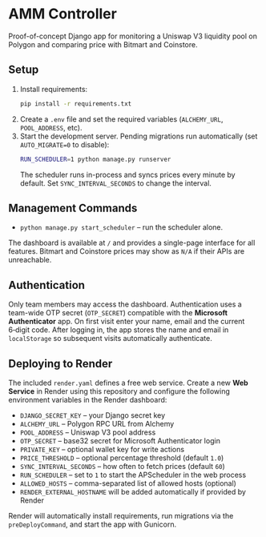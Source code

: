 # AMM Controller

Proof-of-concept Django app for monitoring a Uniswap V3 liquidity pool on Polygon and comparing price with Bitmart and Coinstore.

## Setup

1. Install requirements:
   ```bash
   pip install -r requirements.txt
   ```
2. Create a `.env` file and set the required variables (`ALCHEMY_URL`, `POOL_ADDRESS`, etc).
3. Start the development server. Pending migrations run automatically (set
   `AUTO_MIGRATE=0` to disable):
   ```bash
   RUN_SCHEDULER=1 python manage.py runserver
   ```
   The scheduler runs in-process and syncs prices every minute by default.
   Set `SYNC_INTERVAL_SECONDS` to change the interval.

## Management Commands

- `python manage.py start_scheduler` – run the scheduler alone.

The dashboard is available at `/` and provides a single-page interface for all
features. Bitmart and Coinstore prices may show as `N/A` if their APIs are
unreachable.

## Authentication

Only team members may access the dashboard. Authentication uses a team-wide
OTP secret (``OTP_SECRET``) compatible with the **Microsoft Authenticator**
app. On first visit enter your name, email and the current 6‑digit code. After
logging in, the app stores the name and email in ``localStorage`` so subsequent
visits automatically authenticate.

## Deploying to Render

The included `render.yaml` defines a free web service. Create a new **Web Service**
in Render using this repository and configure the following environment
variables in the Render dashboard:

- `DJANGO_SECRET_KEY` – your Django secret key
- `ALCHEMY_URL` – Polygon RPC URL from Alchemy
- `POOL_ADDRESS` – Uniswap V3 pool address
- `OTP_SECRET` – base32 secret for Microsoft Authenticator login
- `PRIVATE_KEY` – optional wallet key for write actions
- `PRICE_THRESHOLD` – optional percentage threshold (default `1.0`)
- `SYNC_INTERVAL_SECONDS` – how often to fetch prices (default `60`)
- `RUN_SCHEDULER` – set to `1` to start the APScheduler in the web process
- `ALLOWED_HOSTS` – comma-separated list of allowed hosts (optional)
- `RENDER_EXTERNAL_HOSTNAME` will be added automatically if provided by Render

Render will automatically install requirements, run migrations via the
`preDeployCommand`, and start the app with Gunicorn.
